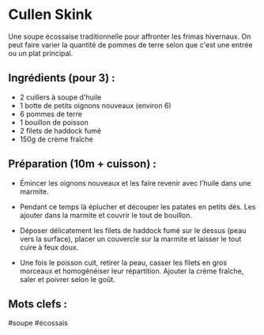 Cullen Skink
=======================

Une soupe écossaise traditionnelle pour affronter les
frimas hivernaux. On peut faire varier la quantité de
pommes de terre selon que c'est une entrée ou un plat
principal.

Ingrédients (pour 3) :
----------------------

- 2 cuillers à soupe d'huile
- 1 botte de petits oignons nouveaux (environ 6)
- 6 pommes de terre
- 1 bouillon de poisson
- 2 filets de haddock fumé
- 150g de crème fraîche

Préparation (10m + cuisson) :
----------------------------

- Émincer les oignons nouveaux et les faire revenir avec l'huile
  dans une marmite.

- Pendant ce temps là éplucher et découper les patates en petits
  dés. Les ajouter dans la marmite et couvrir le tout de bouillon.

- Déposer délicatement les filets de haddock fumé sur le dessus
  (peau vers la surface), placer un couvercle sur la marmite et
  laisser le tout cuire à feux doux.

- Une fois le poisson cuit, retirer la peau, casser les filets en
  gros morceaux et homogénéiser leur répartition. Ajouter la crème
  fraîche, saler et poivrer selon le goût.

Mots clefs :
-------------

#soupe
#écossais
